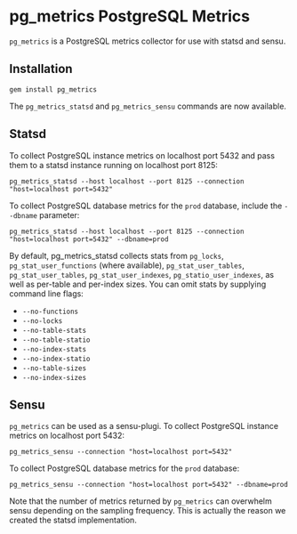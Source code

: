 # pg_metrics PostgreSQL Metrics

`pg_metrics` is a PostgreSQL metrics collector for use with statsd and sensu.

## Installation

    gem install pg_metrics

The `pg_metrics_statsd` and `pg_metrics_sensu` commands are now available.


## Statsd

To collect PostgreSQL instance metrics on localhost port 5432 and pass them to a
statsd instance running on localhost port 8125:

    pg_metrics_statsd --host localhost --port 8125 --connection "host=localhost port=5432"

To collect PostgreSQL database metrics for the `prod` database, include the
`--dbname` parameter:

    pg_metrics_statsd --host localhost --port 8125 --connection "host=localhost port=5432" --dbname=prod

By default, pg_metrics_statsd collects stats from  `pg_locks`,
`pg_stat_user_functions` (where available), `pg_stat_user_tables`,
`pg_stat_user_tables`, `pg_stat_user_indexes`, `pg_statio_user_indexes`,
as well as per-table and per-index sizes. You can omit stats by supplying
command line flags:

 - `--no-functions`
 - `--no-locks`
 - `--no-table-stats`
 - `--no-table-statio`
 - `--no-index-stats`
 - `--no-index-statio`
 - `--no-table-sizes`
 - `--no-index-sizes`

## Sensu

`pg_metrics` can be used as a sensu-plugi. To collect PostgreSQL instance metrics
on localhost port 5432:

    pg_metrics_sensu --connection "host=localhost port=5432"

To collect PostgreSQL database metrics for the `prod` database:

    pg_metrics_sensu --connection "host=localhost port=5432" --dbname=prod

Note that the number of metrics returned by `pg_metrics` can overwhelm sensu
depending on the sampling frequency. This is actually the reason we created
the statsd implementation.
